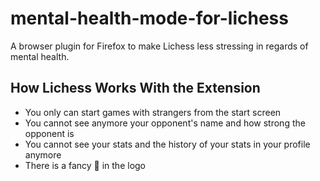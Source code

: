 # mental-health-mode-for-lichess
A browser plugin for Firefox to make Lichess less stressing in regards of mental health.

## How Lichess Works With the Extension

* You only can start games with strangers from the start screen
* You cannot see anymore your opponent's name and how strong the opponent is
* You cannot see your stats and the history of your stats in your profile anymore
* There is a fancy 🧘 in the logo
